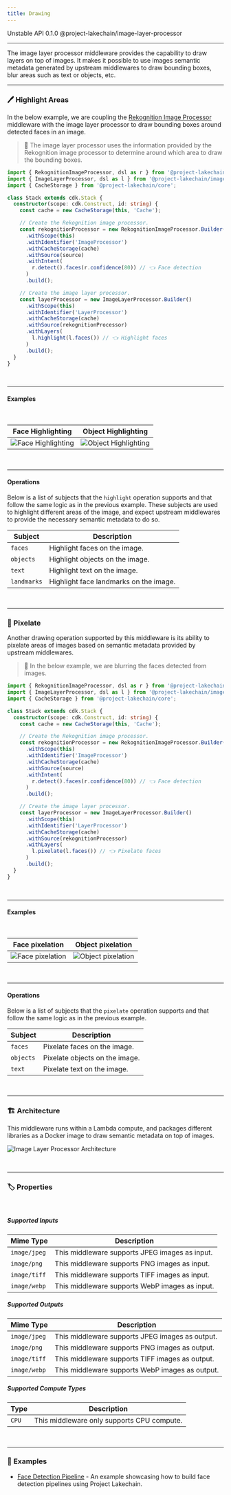 ```yaml
---
title: Drawing
---
```


<span title="Label: Pro" data-view-component="true" class="Label Label--api text-uppercase">
  Unstable API
</span>
<span title="Label: Pro" data-view-component="true" class="Label Label--version text-uppercase">
  0.1.0
</span>
<span title="Label: Pro" data-view-component="true" class="Label Label--package">
  @project-lakechain/image-layer-processor
</span>
<br>

---

The image layer processor middleware provides the capability to draw layers on top of images. It makes it possible to use images semantic metadata generated by upstream middlewares to draw bounding boxes, blur areas such as text or objects, etc.

---

### 🖊️ Highlight Areas

In the below example, we are coupling the [Rekognition Image Processor](/image-processing/rekognition-image-processor) middleware with the image layer processor to draw bounding boxes around detected faces in an image.

> 💁 The image layer processor uses the information provided by the Rekognition image processor to determine around which area to draw the bounding boxes.

```typescript
import { RekognitionImageProcessor, dsl as r } from '@project-lakechain/rekognition-image-processor';
import { ImageLayerProcessor, dsl as l } from '@project-lakechain/image-layer-processor';
import { CacheStorage } from '@project-lakechain/core';

class Stack extends cdk.Stack {
  constructor(scope: cdk.Construct, id: string) {
    const cache = new CacheStorage(this, 'Cache');

    // Create the Rekognition image processor.
    const rekognitionProcessor = new RekognitionImageProcessor.Builder()
      .withScope(this)
      .withIdentifier('ImageProcessor')
      .withCacheStorage(cache)
      .withSource(source)
      .withIntent(
        r.detect().faces(r.confidence(80)) // 👈 Face detection
      )
      .build();

    // Create the image layer processor.
    const layerProcessor = new ImageLayerProcessor.Builder()
      .withScope(this)
      .withIdentifier('LayerProcessor')
      .withCacheStorage(cache)
      .withSource(rekognitionProcessor)
      .withLayers(
        l.highlight(l.faces()) // 👈 Highlight faces
      )
      .build();
  }
}
```

<br>

---

#### Examples

<br>

| Face Highlighting  | Object Highlighting  |
| ------------------ | -------------------  |
| ![Face Highlighting](../../../assets/bounding-box-face-example.jpeg) | ![Object Highlighting](../../../assets/bounding-box-object-example.jpeg) |

<br>

---

#### Operations

Below is a list of subjects that the `highlight` operation supports and that follow the same logic as in the previous example. These subjects are used to highlight different areas of the image, and expect upstream middlewares to provide the necessary semantic metadata to do so.

| Subject | Description |
| ------- | ----------- |
| `faces` | Highlight faces on the image. |
| `objects` | Highlight objects on the image. |
| `text` | Highlight text on the image. |
| `landmarks` | Highlight face landmarks on the image. |

<br>

---

### 👾 Pixelate

Another drawing operation supported by this middleware is its ability to pixelate areas of images based on semantic metadata provided by upstream middlewares.

> 💁 In the below example, we are blurring the faces detected from images.

```typescript
import { RekognitionImageProcessor, dsl as r } from '@project-lakechain/rekognition-image-processor';
import { ImageLayerProcessor, dsl as l } from '@project-lakechain/image-layer-processor';
import { CacheStorage } from '@project-lakechain/core';

class Stack extends cdk.Stack {
  constructor(scope: cdk.Construct, id: string) {
    const cache = new CacheStorage(this, 'Cache');

    // Create the Rekognition image processor.
    const rekognitionProcessor = new RekognitionImageProcessor.Builder()
      .withScope(this)
      .withIdentifier('ImageProcessor')
      .withCacheStorage(cache)
      .withSource(source)
      .withIntent(
        r.detect().faces(r.confidence(80)) // 👈 Face detection
      )
      .build();

    // Create the image layer processor.
    const layerProcessor = new ImageLayerProcessor.Builder()
      .withScope(this)
      .withIdentifier('LayerProcessor')
      .withCacheStorage(cache)
      .withSource(rekognitionProcessor)
      .withLayers(
        l.pixelate(l.faces()) // 👈 Pixelate faces
      )
      .build();
  }
}
```

<br>

---

#### Examples

<br>

| Face pixelation    | Object pixelation   |
| ------------------ | ------------------- |
| ![Face pixelation](../../../assets/pixelation-face-example.jpeg) | ![Object pixelation](../../../assets/pixelation-object-example.jpeg) |

<br>

---

#### Operations

Below is a list of subjects that the `pixelate` operation supports and that follow the same logic as in the previous example.

| Subject | Description |
| ------- | ----------- |
| `faces` | Pixelate faces on the image. |
| `objects` | Pixelate objects on the image. |
| `text` | Pixelate text on the image. |

<br>

---

### 🏗️ Architecture

This middleware runs within a Lambda compute, and packages different libraries as a Docker image to draw semantic metadata on top of images.

![Image Layer Processor Architecture](../../../assets/image-layer-processor-architecture.png)

<br>

---

### 🏷️ Properties

<br>

##### Supported Inputs

|  Mime Type  | Description |
| ----------- | ----------- |
| `image/jpeg` | This middleware supports JPEG images as input. |
| `image/png` | This middleware supports PNG images as input. |
| `image/tiff` | This middleware supports TIFF images as input. |
| `image/webp` | This middleware supports WebP images as input. |

##### Supported Outputs

|  Mime Type  | Description |
| ----------- | ----------- |
| `image/jpeg` | This middleware supports JPEG images as output. |
| `image/png` | This middleware supports PNG images as output. |
| `image/tiff` | This middleware supports TIFF images as output. |
| `image/webp` | This middleware supports WebP images as output. |

##### Supported Compute Types

| Type  | Description |
| ----- | ----------- |
| `CPU` | This middleware only supports CPU compute. |

<br>

---

### 📖 Examples

- [Face Detection Pipeline](https://github.com/awslabs/project-lakechain/tree/main/examples/simple-pipelines/face-detection-pipeline) - An example showcasing how to build face detection pipelines using Project Lakechain.
